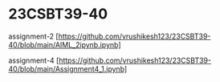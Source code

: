 # 23CSBT39-40
assignment-2
[https://github.com/vrushikesh123/23CSBT39-40/blob/main/AIML_2ipynb.ipynb]

assignment-4
[https://github.com/vrushikesh123/23CSBT39-40/blob/main/Assignment4_1.ipynb]
